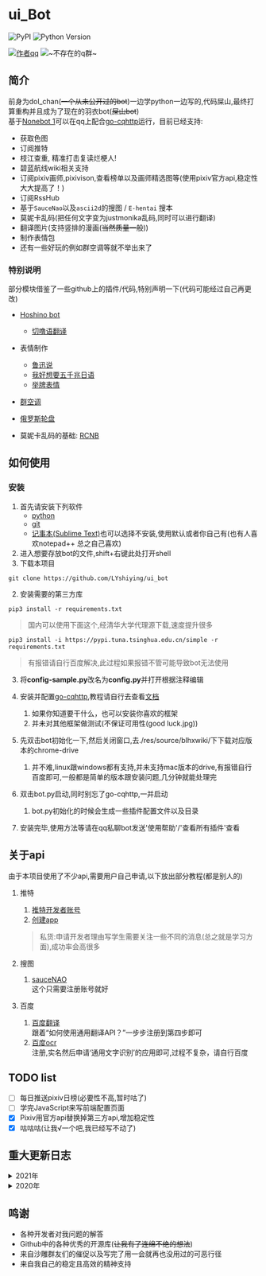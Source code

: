 # ui_Bot

![PyPI](https://img.shields.io/badge/PyPI-v1.8.2-blue)
![Python Version](https://img.shields.io/badge/python-3.9-brightgreen)

[![作者qq](https://img.shields.io/badge/作者qq-839778960-orange.svg?style=flat&logo=Tencent-QQ)](https://qm.qq.com/cgi-bin/qm/qr?k=WKBxF1bEZ2ghsbmW2dCx9DWtzOp7Oq94&noverify=0)
![~不存在的q群~](https://img.shields.io/badge/qq群-真的没有-orange.svg?style=flat&logo=Tencent-QQ)
## 简介
前身为dol_chan(~~一个从未公开过的bot~~)一边学python一边写的,代码屎山,最终打算重构并且成为了现在的羽衣bot(~~屎山bot~~)  
基于[Nonebot 1](https://github.com/nonebot/nonebot)可以在qq上配合[go-cqhttp](https://github.com/Mrs4s/go-cqhttp)运行，目前已经支持:
  - 获取色图
  - 订阅推特
  - 枝江查重, 精准打击复读烂梗人!
  - 碧蓝航线wiki相关支持
  - 订阅pixiv画师,pixivison,查看榜单以及画师精选图等(使用pixiv官方api,稳定性大大提高了！)
  - 订阅RssHub
  - 基于`SauceNao`以及`ascii2d`的搜图 / `E-hentai` 搜本
  - 莫妮卡乱码(把任何文字变为justmonika乱码,同时可以进行翻译)
  - 翻译图片(支持竖排的漫画(~~当然质量一般~~))
  - 制作表情包
  - 还有一些好玩的例如群空调等就不举出来了

### 特别说明
部分模块借鉴了一些github上的插件/代码,特别声明一下(代码可能经过自己再更改)
  - [Hoshino bot](https://github.com/Ice-Cirno/HoshinoBot)
      - [切噜语翻译](https://github.com/Ice-Cirno/HoshinoBot/blob/master/hoshino/modules/priconne/cherugo.py)

  - 表情制作
    - [鲁迅说](https://github.com/NothAmor/nonebot2_luxun_says)
    - [我好想要五千兆日语](https://github.com/assassingyk/5000choyen)
    - [举牌表情](https://github.com/fz6m/nonebot-plugin/tree/master/CQimage)

  - [群空调](https://github.com/iamwyh2019/aircon)

  - [俄罗斯轮盘](https://github.com/pcrbot/russian)

  - 莫妮卡乱码的基础: [RCNB](https://github.com/rcnbapp/RCNB.py)

## 如何使用  

### 安装  
1. 首先请安装下列软件
    - [python](https://www.python.org/downloads/windows/)
    - [git](https://git-scm.com/download/win)
    - [记事本(Sublime Text)](https://www.sublimetext.com/)也可以选择不安装,使用默认或者你自己有(也有人喜欢notepad++ 总之自己喜欢)
2. 进入想要存放bot的文件,shift+右键此处打开shell
  1. 下载本项目
    
    git clone https://github.com/LYshiying/ui_bot

  2. 安装需要的第三方库
    
    pip3 install -r requirements.txt

  > 国内可以使用下面这个,经清华大学代理源下载,速度提升很多

    pip3 install -i https://pypi.tuna.tsinghua.edu.cn/simple -r requirements.txt  

  > 有报错请自行百度解决,此过程如果报错不管可能导致bot无法使用

3. 将**config-sample.py**改名为**config.py**并打开根据注释编辑

4. 安装并配置[go-cqhttp](https://github.com/Mrs4s/go-cqhttp),教程请自行去查看[文档](https://docs.go-cqhttp.org/)
    1. 如果你知道要干什么，也可以安装你喜欢的框架
    2. 并未对其他框架做测试(不保证可用性(good luck.jpg))
 
5. 先双击bot初始化一下,然后关闭窗口,去./res/source/blhxwiki/下下载对应版本的chrome-drive
    1. 并不难,linux跟windows都有支持,并未支持mac版本的drive,有报错自行百度即可,一般都是简单的版本跟安装问题,几分钟就能处理完
 
6. 双击bot.py启动,同时别忘了go-cqhttp,一并启动
   1. bot.py初始化的时候会生成一些插件配置文件以及目录
  
7. 安装完毕,使用方法等请在qq私聊bot发送'使用帮助'/'查看所有插件'查看

## 关于api
由于本项目使用了不少api,需要用户自己申请,以下放出部分教程(都是别人的)  
1. 推特
   
    1. [推特开发者账号](https://blog.csdn.net/jzy3711/article/details/86535692)
    2. [创建app](https://www.howtoing.com/how-to-create-a-twitter-app)
    > 私货:申请开发者理由写学生需要关注一些不同的消息(总之就是学习方面),成功率会高很多

2. 搜图
   
    1. [sauceNAO](https://saucenao.com/)  
    这个只需要注册账号就好

3. 百度
   
    1. [百度翻译](https://api.fanyi.baidu.com/doc/21)  
    跟着“如何使用通用翻译API？”一步步注册到第四步即可
    1. [百度ocr](https://cloud.baidu.com/doc/OCR/index.html)  
    注册,实名然后申请‘通用文字识别’的应用即可,过程不复杂，请自行百度
    
## TODO list
  - [ ] 每日推送pixiv日榜(必要性不高,暂时咕了)
  - [ ] 学完JavaScript来写前端配置页面
  - [x] Pixiv用官方api替换掉第三方api,增加稳定性
  - [x] 咕咕咕(让我√一个吧,我已经写不动了)

## 重大更新日志
<details>
<summary>2021年</summary>
    
|   时间    | 更新内容                                                                                                              |
| :-------: | :-------------------------------------------------------------------------------------------------------------------- |
| 2021/1/17 | 使用SQLite替代所有csv file,现在只有一个数据库分不同表装着数据,不用一堆csv file了                                      |
| 2021/4/18 | bot正式命名:由暂定的dol_chan(海豚项链)改名为uibot(羽衣)并正式公开(主要为了codacy.jpg)(2021.6.3记:你公开了个寄吧)      |
| 2021/5/11 | 开始重构bot                                                                                                           |
| 2021/6/03 | 重构完毕,正式公开                                                                                                     |
| 2022/2/16 | ver.2.0.0正式使用, 解决大部分bug, 已经相对完善了, 预计3.0.0正式尝试面向用户友好改写bot, 不过先让我学完JavaScript吧(?) |
</details>

<details>
<summary>2020年</summary>
    
|    时间    | 更新内容                                                                                              |
| :--------: | ----------------------------------------------------------------------------------------------------- |
| 2020/12/19 | 由于[pixiv api](https://api.imjad.cn/pixiv_v2.md)因p站新增机制失效,pixiv插件暂时找不到新出路,整个弃用 |
| 2020/12/27 | 更换[新pixiv api](https://api.hcyacg.com/),重写部分代码后pixiv插件重新启用                            |

</details>

## 鸣谢
  - 各种开发者对我问题的解答
  - Github中的各种优秀的开源库(~~让我有了连绵不绝的想法~~)
  - 来自沙雕群友们的催促以及写完了用一会就再也没用过的可恶行径
  - 来自我自己的稳定且高效的精神支持
